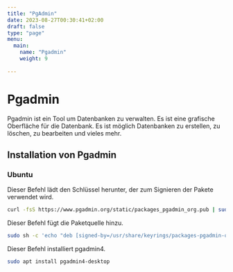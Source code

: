 ```yaml
---
title: "PgAdmin"
date: 2023-08-27T00:30:41+02:00
draft: false
type: "page"
menu: 
  main:
    name: "Pgadmin"
    weight: 9
    
---
```


# Pgadmin
Pgadmin ist ein Tool um Datenbanken zu verwalten. Es ist eine grafische Oberfläche für die Datenbank. Es ist möglich Datenbanken zu erstellen, zu löschen, zu bearbeiten und vieles mehr.

## Installation von Pgadmin

### Ubuntu

Dieser Befehl lädt den Schlüssel herunter, der zum Signieren der Pakete verwendet wird.

```bash
curl -fsS https://www.pgadmin.org/static/packages_pgadmin_org.pub | sudo gpg --dearmor -o /usr/share/keyrings/packages-pgadmin-org.gpg
```

Dieser Befehl fügt die Paketquelle hinzu.
  
  ```bash
  sudo sh -c 'echo "deb [signed-by=/usr/share/keyrings/packages-pgadmin-org.gpg] https://ftp.postgresql.org/pub/pgadmin/pgadmin4/apt/$(lsb_release -cs) pgadmin4 main" > /etc/apt/sources.list.d/pgadmin4.list && apt update'
```
Dieser Befehl installiert pgadmin4.

```bash
sudo apt install pgadmin4-desktop
```
